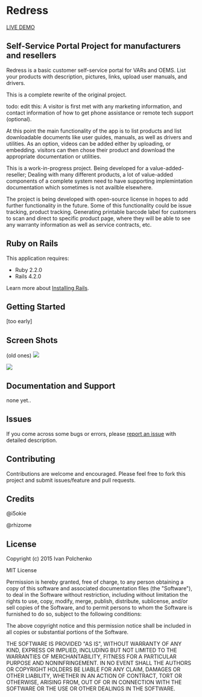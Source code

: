 Redress
================

[LIVE DEMO](https://secret-forest-2712.herokuapp.com)



Self-Service Portal Project for manufacturers and resellers
-----------

Redress is a basic customer self-service portal for VARs and OEMS.
List your products with description, pictures, links, upload user manuals, and drivers.

This is a complete rewrite of the original project.


todo: edit this:
A visitor is first met with any marketing information, and contact information
of how to get phone assistance or remote tech support (optional).

At this point the main functionality of the app is to list products
and list downloadable documents like user guides, manuals, as well as drivers
and utilities. As an option, videos can be added either by uploading, or embedding.
visitors can then chose their product and download the appropriate documentation or
utilities.

This is a work-in-progress project. Being developed for a value-added-reseller;
Dealing with many different products, a lot of value-added components of a complete
system need to have supporting implemintation documentation which sometimes is not 
availble elsewhere.

The project is being developed with open-source license in hopes to add further
functionality in the future. Some of this functionality could be issue tracking,
product tracking. Generating printable barcode label for customers to scan and
direct to specific product page, where they will be able to see any warranty information
as well as service contracts, etc.



Ruby on Rails
-------------

This application requires:

- Ruby 2.2.0
- Rails 4.2.0

Learn more about [Installing Rails](http://railsapps.github.io/installing-rails.html).

Getting Started
---------------
[too early]

Screen Shots
------------
(old ones)
![](http://i.imgur.com/kdAZjjh.png)

![](http://i.imgur.com/27bADoh.png)

Documentation and Support
-------------------------
none yet..

Issues
-------------
If you come across some bugs or errors, please [report an issue](https://github.com/i5okie/redress/issues) with detailed description.

Contributing
------------
Contributions are welcome and encouraged. Please feel free to fork this project and submit issues/feature and pull requests.

Credits
-------
@i5okie

@rhizome

License
-------
Copyright (c) 2015 Ivan Polchenko

MIT License

Permission is hereby granted, free of charge, to any person obtaining
a copy of this software and associated documentation files (the
"Software"), to deal in the Software without restriction, including
without limitation the rights to use, copy, modify, merge, publish,
distribute, sublicense, and/or sell copies of the Software, and to
permit persons to whom the Software is furnished to do so, subject to
the following conditions:

The above copyright notice and this permission notice shall be
included in all copies or substantial portions of the Software.

THE SOFTWARE IS PROVIDED "AS IS", WITHOUT WARRANTY OF ANY KIND,
EXPRESS OR IMPLIED, INCLUDING BUT NOT LIMITED TO THE WARRANTIES OF
MERCHANTABILITY, FITNESS FOR A PARTICULAR PURPOSE AND
NONINFRINGEMENT. IN NO EVENT SHALL THE AUTHORS OR COPYRIGHT HOLDERS BE
LIABLE FOR ANY CLAIM, DAMAGES OR OTHER LIABILITY, WHETHER IN AN ACTION
OF CONTRACT, TORT OR OTHERWISE, ARISING FROM, OUT OF OR IN CONNECTION
WITH THE SOFTWARE OR THE USE OR OTHER DEALINGS IN THE SOFTWARE.

